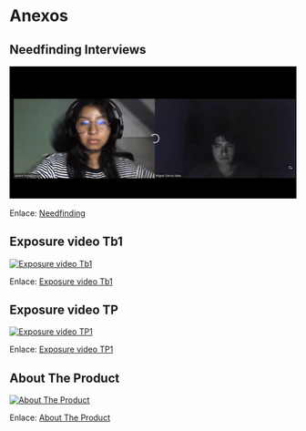 # Anexos
## Needfinding Interviews

[![Needfinding Interviews](https://raw.githubusercontent.com/NexusNova-IOT/upc-pre-202302-si572-SW71-nexusnova-report/tb1/Resources/interviews/entrevista-3.png)](https://upcedupe-my.sharepoint.com/personal/u201919381_upc_edu_pe/_layouts/15/stream.aspx?id=%2Fpersonal%2Fu201919381%5Fupc%5Fedu%5Fpe%2FDocuments%2Fupc%2Dpre%2D202302%2Dsi572%2DWX82%2Dadventurehub%2Dneedfinding%2Emp4&nav=eyJyZWZlcnJhbEluZm8iOnsicmVmZXJyYWxBcHAiOiJTdHJlYW1XZWJBcHAiLCJyZWZlcnJhbFZpZXciOiJTaGFyZURpYWxvZyIsInJlZmVycmFsQXBwUGxhdGZvcm0iOiJXZWIiLCJyZWZlcnJhbE1vZGUiOiJ2aWV3In19&nav=eyJyZWZlcnJhbEluZm8iOnsicmVmZXJyYWxBcHAiOiJTdHJlYW1XZWJBcHAiLCJyZWZlcnJhbFZpZXciOiJTaGFyZURpYWxvZyIsInJlZmVycmFsQXBwUGxhdGZvcm0iOiJXZWIiLCJyZWZlcnJhbE1vZGUiOiJ2aWV3In19&ga=1)

Enlace: [Needfinding](https://upcedupe-my.sharepoint.com/personal/u201919381_upc_edu_pe/_layouts/15/stream.aspx?id=%2Fpersonal%2Fu201919381%5Fupc%5Fedu%5Fpe%2FDocuments%2Fupc%2Dpre%2D202302%2Dsi572%2DWX82%2Dadventurehub%2Dneedfinding%2Emp4&nav=eyJyZWZlcnJhbEluZm8iOnsicmVmZXJyYWxBcHAiOiJTdHJlYW1XZWJBcHAiLCJyZWZlcnJhbFZpZXciOiJTaGFyZURpYWxvZyIsInJlZmVycmFsQXBwUGxhdGZvcm0iOiJXZWIiLCJyZWZlcnJhbE1vZGUiOiJ2aWV3In19&nav=eyJyZWZlcnJhbEluZm8iOnsicmVmZXJyYWxBcHAiOiJTdHJlYW1XZWJBcHAiLCJyZWZlcnJhbFZpZXciOiJTaGFyZURpYWxvZyIsInJlZmVycmFsQXBwUGxhdGZvcm0iOiJXZWIiLCJyZWZlcnJhbE1vZGUiOiJ2aWV3In19&ga=1)

## Exposure video Tb1

[![Exposure video Tb1](https://raw.githubusercontent.com/WX82-06-Arquitectura-de-Swe-Emergentes/upc-pre-202302-si572-SW71-adventurahub-report/main/resources/collaboration-insights/exposure-tb1.png)](https://upcedupe-my.sharepoint.com/:v:/g/personal/u201919381_upc_edu_pe/EWDjuIwM2qpAucaY6o5gm2YBtg7btPTWU4jhs9TBJv4nXw?e=dmM6an&nav=eyJyZWZlcnJhbEluZm8iOnsicmVmZXJyYWxBcHAiOiJTdHJlYW1XZWJBcHAiLCJyZWZlcnJhbFZpZXciOiJTaGFyZURpYWxvZyIsInJlZmVycmFsQXBwUGxhdGZvcm0iOiJXZWIiLCJyZWZlcnJhbE1vZGUiOiJ2aWV3In19)

Enlace: [Exposure video Tb1](https://upcedupe-my.sharepoint.com/:v:/g/personal/u201919381_upc_edu_pe/EWDjuIwM2qpAucaY6o5gm2YBtg7btPTWU4jhs9TBJv4nXw?e=dmM6an&nav=eyJyZWZlcnJhbEluZm8iOnsicmVmZXJyYWxBcHAiOiJTdHJlYW1XZWJBcHAiLCJyZWZlcnJhbFZpZXciOiJTaGFyZURpYWxvZyIsInJlZmVycmFsQXBwUGxhdGZvcm0iOiJXZWIiLCJyZWZlcnJhbE1vZGUiOiJ2aWV3In19)


## Exposure video TP

[![Exposure video TP1](https://upcedupe-my.sharepoint.com/:v:/g/personal/u201919381_upc_edu_pe/EXq6j9ejM7BHmsIDgMKXg5sBTdADe6x9vuJlyc4owcahzg?e=6tcmro&nav=eyJyZWZlcnJhbEluZm8iOnsicmVmZXJyYWxBcHAiOiJTdHJlYW1XZWJBcHAiLCJyZWZlcnJhbFZpZXciOiJTaGFyZURpYWxvZyIsInJlZmVycmFsQXBwUGxhdGZvcm0iOiJXZWIiLCJyZWZlcnJhbE1vZGUiOiJ2aWV3In19)](https://upcedupe-my.sharepoint.com/:v:/g/personal/u201919381_upc_edu_pe/EXq6j9ejM7BHmsIDgMKXg5sBTdADe6x9vuJlyc4owcahzg?e=6tcmro&nav=eyJyZWZlcnJhbEluZm8iOnsicmVmZXJyYWxBcHAiOiJTdHJlYW1XZWJBcHAiLCJyZWZlcnJhbFZpZXciOiJTaGFyZURpYWxvZyIsInJlZmVycmFsQXBwUGxhdGZvcm0iOiJXZWIiLCJyZWZlcnJhbE1vZGUiOiJ2aWV3In19)

Enlace: [Exposure video TP1](https://upcedupe-my.sharepoint.com/:v:/g/personal/u201919381_upc_edu_pe/EXq6j9ejM7BHmsIDgMKXg5sBTdADe6x9vuJlyc4owcahzg?e=6tcmro&nav=eyJyZWZlcnJhbEluZm8iOnsicmVmZXJyYWxBcHAiOiJTdHJlYW1XZWJBcHAiLCJyZWZlcnJhbFZpZXciOiJTaGFyZURpYWxvZyIsInJlZmVycmFsQXBwUGxhdGZvcm0iOiJXZWIiLCJyZWZlcnJhbE1vZGUiOiJ2aWV3In19)


## About The Product

[![About The Product]([https://raw.githubusercontent.com/WX82-06-Arquitectura-de-Swe-Emergentes/upc-pre-202302-si572-SW71-adventurahub-report/main/resources/collaboration-insights/exposure-tb1.png)](https://upcedupe-my.sharepoint.com/:v:/g/personal/u201919381_upc_edu_pe/EWDjuIwM2qpAucaY6o5gm2YBtg7btPTWU4jhs9TBJv4nXw?e=dmM6an&nav=eyJyZWZlcnJhbEluZm8iOnsicmVmZXJyYWxBcHAiOiJTdHJlYW1XZWJBcHAiLCJyZWZlcnJhbFZpZXciOiJTaGFyZURpYWxvZyIsInJlZmVycmFsQXBwUGxhdGZvcm0iOiJXZWIiLCJyZWZlcnJhbE1vZGUiOiJ2aWV3In19](https://iot20231.blob.core.windows.net/imgs/report/mob/bout.png))

Enlace: [About The Product]([https://upcedupe-my.sharepoint.com/:v:/g/personal/u201919381_upc_edu_pe/EWDjuIwM2qpAucaY6o5gm2YBtg7btPTWU4jhs9TBJv4nXw?e=dmM6an&nav=eyJyZWZlcnJhbEluZm8iOnsicmVmZXJyYWxBcHAiOiJTdHJlYW1XZWJBcHAiLCJyZWZlcnJhbFZpZXciOiJTaGFyZURpYWxvZyIsInJlZmVycmFsQXBwUGxhdGZvcm0iOiJXZWIiLCJyZWZlcnJhbE1vZGUiOiJ2aWV3In19](https://upcedupe-my.sharepoint.com/:v:/g/personal/u201913455_upc_edu_pe/EQjjstdNOzZNkMe1uMUDe9IBxCuoRE-urmlNKyyVGgyPBw?e=6otZ9d)https://upcedupe-my.sharepoint.com/:v:/g/personal/u201913455_upc_edu_pe/EQjjstdNOzZNkMe1uMUDe9IBxCuoRE-urmlNKyyVGgyPBw?e=6otZ9d)
